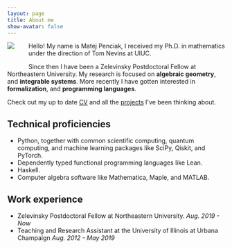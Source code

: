 ```yaml
---
layout: page
title: About me
show-avatar: false
---
```


<img align="left" src="../assets/img/penciak2.png" style="float: left; padding: 0px 30px 45px 0px">

Hello! My name is Matej Penciak, I received my Ph.D. in mathematics under the direction of Tom Nevins at UIUC.

Since then I have been a Zelevinsky Postdoctoral Fellow at Northeastern University. My research is focused on **algebraic geometry**, and **integrable systems**. More recently I have gotten interested in **formalization**, and **programming languages**.

Check out my up to date [CV](../assets/pdfs/MP_CV.pdf) and all the [projects](../projects/) I've been thinking about.

## Technical proficiencies

* Python, together with common scientific computing, quantum computing, and machine learning packages like SciPy, Qiskit, and PyTorch.
* Dependently typed functional programming languages like Lean.
* Haskell.
* Computer algebra software like Mathematica, Maple, and MATLAB.

## Work experience

* Zelevinsky Postdoctoral Fellow at Northeastern University. _Aug. 2019 - Now_
* Teaching and Research Assistant at the University of Illinois at Urbana Champaign _Aug. 2012 - May 2019_
